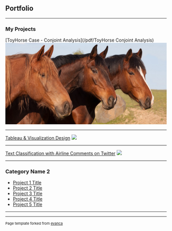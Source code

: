 ## Portfolio

---

### My Projects 

[ToyHorse Case - Conjoint Analysis](/pdf/ToyHorse Conjoint Analysis)
<img src="images/horse.jpg?raw=true"/>

---
[Tableau & Visualization Design](/pdf/sample_presentation.pdf)
<img src="images/dummy_thumbnail.jpg?raw=true"/>

---
[Text Classification with Airline Comments on Twitter](/pdf/AirlineComments.pdf)
<img src="images/dummy_thumbnail.jpg?raw=true"/>

---

### Category Name 2

- [Project 1 Title](http://example.com/)
- [Project 2 Title](http://example.com/)
- [Project 3 Title](http://example.com/)
- [Project 4 Title](http://example.com/)
- [Project 5 Title](http://example.com/)

---




---
<p style="font-size:11px">Page template forked from <a href="https://github.com/evanca/quick-portfolio">evanca</a></p>
<!-- Remove above link if you don't want to attibute -->
